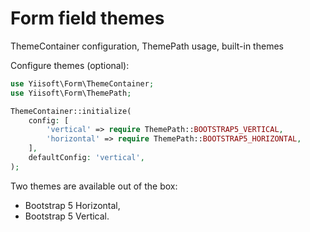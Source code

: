 # Form field themes

ThemeContainer configuration, ThemePath usage, built-in themes


Configure themes (optional):

```php
use Yiisoft\Form\ThemeContainer;
use Yiisoft\Form\ThemePath;

ThemeContainer::initialize(
    config: [
        'vertical' => require ThemePath::BOOTSTRAP5_VERTICAL,
        'horizontal' => require ThemePath::BOOTSTRAP5_HORIZONTAL,
    ],
    defaultConfig: 'vertical',
);
```

Two themes are available out of the box:

- Bootstrap 5 Horizontal,
- Bootstrap 5 Vertical.
